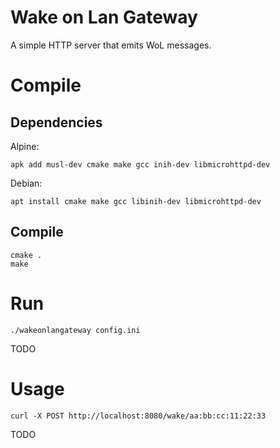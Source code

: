 # Wake on Lan Gateway
A simple HTTP server that emits WoL messages.

# Compile

## Dependencies

Alpine:
```
apk add musl-dev cmake make gcc inih-dev libmicrohttpd-dev
```

Debian:
```
apt install cmake make gcc libinih-dev libmicrohttpd-dev
```

## Compile

```
cmake .
make
```

# Run
```
./wakeonlangateway config.ini
```
TODO

# Usage

```
curl -X POST http://localhost:8080/wake/aa:bb:cc:11:22:33
```

TODO
